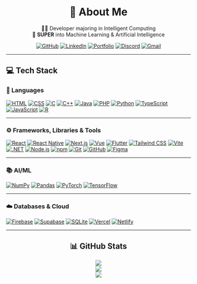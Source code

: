 <div align="center">

# 💫 About Me  
👨‍💻 Developer majoring in Intelligent Computing  
🧠 **SUPER** into Machine Learning & Artificial Intelligence  


[![GitHub](https://go-skill-icons.vercel.app/api/icons?i=github "Visit my GitHub repositories")](https://github.com/danishayman?tab=repositories)
[![LinkedIn](https://go-skill-icons.vercel.app/api/icons?i=linkedin "Connect with me on LinkedIn")](https://linkedin.com/in/danishayman)
[![Portfolio](https://danishaiman.com/favicon.ico "View my portfolio")](https://danishaiman.com)
[![Discord](https://go-skill-icons.vercel.app/api/icons?i=discord "Contact me on Discord")](https://discordapp.com/users/464037891400794123)
[![Gmail](https://go-skill-icons.vercel.app/api/icons?i=gmail "Send me an email")](mailto:danishaiman3b@gmail.com)




</div>

---

## 💻 Tech Stack

### 🧠 Languages  
[![HTML](https://go-skill-icons.vercel.app/api/icons?i=html)](https://developer.mozilla.org/docs/Web/HTML)
[![CSS](https://go-skill-icons.vercel.app/api/icons?i=css)](https://developer.mozilla.org/docs/Web/CSS)
[![C](https://go-skill-icons.vercel.app/api/icons?i=cs)](https://learn.microsoft.com/en-us/dotnet/csharp/)
[![C++](https://go-skill-icons.vercel.app/api/icons?i=cpp)](https://en.cppreference.com/)
[![Java](https://go-skill-icons.vercel.app/api/icons?i=java)](https://docs.oracle.com/javase/8/docs/)
[![PHP](https://go-skill-icons.vercel.app/api/icons?i=php)](https://www.php.net/docs.php)
[![Python](https://go-skill-icons.vercel.app/api/icons?i=python)](https://docs.python.org/3/)
[![TypeScript](https://go-skill-icons.vercel.app/api/icons?i=ts)](https://www.typescriptlang.org/docs/)
[![JavaScript](https://go-skill-icons.vercel.app/api/icons?i=js)](https://developer.mozilla.org/docs/Web/JavaScript)
[![R](https://go-skill-icons.vercel.app/api/icons?i=r)](https://cran.r-project.org/manuals.html)

---

### ⚙️ Frameworks, Libraries & Tools  
[![React](https://go-skill-icons.vercel.app/api/icons?i=react)](https://react.dev/learn)
[![React Native](https://go-skill-icons.vercel.app/api/icons?i=reactnative)](https://reactnative.dev/docs/getting-started)
[![Next.js](https://go-skill-icons.vercel.app/api/icons?i=nextjs)](https://nextjs.org/docs)
[![Vue](https://go-skill-icons.vercel.app/api/icons?i=vue)](https://vuejs.org/guide/introduction.html)
[![Flutter](https://go-skill-icons.vercel.app/api/icons?i=flutter)](https://docs.flutter.dev/)
[![Tailwind CSS](https://go-skill-icons.vercel.app/api/icons?i=tailwind)](https://tailwindcss.com/docs/installation)
[![Vite](https://go-skill-icons.vercel.app/api/icons?i=vite)](https://vitejs.dev/guide/)
[![.NET](https://go-skill-icons.vercel.app/api/icons?i=dotnet)](https://learn.microsoft.com/en-us/dotnet/)
[![Node.js](https://go-skill-icons.vercel.app/api/icons?i=nodejs)](https://nodejs.org/en/docs)
[![npm](https://go-skill-icons.vercel.app/api/icons?i=npm)](https://docs.npmjs.com/)
[![Git](https://go-skill-icons.vercel.app/api/icons?i=git)](https://git-scm.com/doc)
[![GitHub](https://go-skill-icons.vercel.app/api/icons?i=github)](https://docs.github.com/)
[![Figma](https://go-skill-icons.vercel.app/api/icons?i=figma)](https://figma.com/)

---

### 📚 AI/ML  
[![NumPy](https://go-skill-icons.vercel.app/api/icons?i=numpy)](https://numpy.org/doc/)
[![Pandas](https://go-skill-icons.vercel.app/api/icons?i=pandas)](https://pandas.pydata.org/docs/)
[![PyTorch](https://go-skill-icons.vercel.app/api/icons?i=pytorch)](https://pytorch.org/docs/stable/index.html)
[![TensorFlow](https://go-skill-icons.vercel.app/api/icons?i=tensorflow)](https://www.tensorflow.org/guide)

---

### ☁️ Databases & Cloud  
[![Firebase](https://go-skill-icons.vercel.app/api/icons?i=firebase)](https://firebase.google.com/)
[![Supabase](https://go-skill-icons.vercel.app/api/icons?i=supabase)](https://supabase.com/docs)
[![SQLite](https://go-skill-icons.vercel.app/api/icons?i=sqlite)](https://www.sqlite.org/docs.html)
[![Vercel](https://go-skill-icons.vercel.app/api/icons?i=vercel)](https://vercel.com/)
[![Netlify](https://go-skill-icons.vercel.app/api/icons?i=netlify)](https://www.netlify.com/)

---

<div align="center">

## 📊 GitHub Stats

![](https://github-readme-stats.vercel.app/api?username=danishayman&theme=aura&hide_border=false&include_all_commits=false&count_private=true)  
![](https://nirzak-streak-stats.vercel.app/?user=danishayman&theme=aura&hide_border=false)  
![](https://github-readme-stats.vercel.app/api/top-langs/?username=danishayman&theme=aura&hide_border=false&layout=compact)

</div>

<!-- Proudly crafted by Danish Aiman | https://danishaiman.com -->
